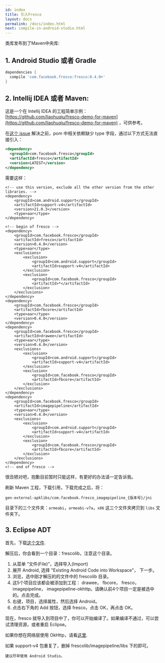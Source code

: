 ```yaml
---
id: index
title: 引入Fresco
layout: docs
permalink: /docs/index.html
next: compile-in-android-studio.html
---
```


类库发布到了Maven中央库:

## 1. Android Studio 或者 Gradle

```groovy
dependencies {
  compile 'com.facebook.fresco:fresco:0.4.0+'
}
```

## 2. Intellij IDEA 或者 Maven:

这是一个在 Intellij IDEA 的工程简单示例： [https://github.com/liaohuqiu/fresco-demo-for-maven](https://github.com/liaohuqiu/fresco-demo-for-maven) ，可供参考。

在[这个 issue](https://github.com/facebook/fresco/issues/239) 解决之前，pom 中相关依赖缺少 type 字段，通过以下方式无法直接引入：

```xml
<dependency>
  <groupId>com.facebook.fresco</groupId>
  <artifactId>fresco</artifactId>
  <version>LATEST</version>
</dependency>
```

需要这样：

```
<!-- use this version, exclude all the other version from the other libraries. -->
<dependency>
    <groupId>com.android.support</groupId>
    <artifactId>support-v4</artifactId>
    <version>21.0.3</version>
    <type>aar</type>
</dependency>

<!-- begin of fresco -->
<dependency>
    <groupId>com.facebook.fresco</groupId>
    <artifactId>fresco</artifactId>
    <version>0.4.0</version>
    <type>aar</type>
    <exclusions>
        <exclusion>
            <groupId>com.android.support</groupId>
            <artifactId>support-v4</artifactId>
        </exclusion>
        <exclusion>
            <groupId>com.facebook.fresco</groupId>
            <artifactId>*</artifactId>
        </exclusion>
    </exclusions>
</dependency>
<dependency>
    <groupId>com.facebook.fresco</groupId>
    <artifactId>fbcore</artifactId>
    <type>aar</type>
    <version>0.4.0</version>
</dependency>
<dependency>
    <groupId>com.facebook.fresco</groupId>
    <artifactId>drawee</artifactId>
    <type>aar</type>
    <version>0.4.0</version>
    <exclusions>
        <exclusion>
            <groupId>com.android.support</groupId>
            <artifactId>support-v4</artifactId>
        </exclusion>
        <exclusion>
            <groupId>com.facebook.fresco</groupId>
            <artifactId>fbcore</artifactId>
        </exclusion>
    </exclusions>
</dependency>
<dependency>
    <groupId>com.facebook.fresco</groupId>
    <artifactId>imagepipeline</artifactId>
    <type>aar</type>
    <version>0.4.0</version>
    <exclusions>
        <exclusion>
            <groupId>com.android.support</groupId>
            <artifactId>support-v4</artifactId>
        </exclusion>
        <exclusion>
            <groupId>com.facebook.fresco</groupId>
            <artifactId>fbcore</artifactId>
        </exclusion>
    </exclusions>
</dependency>
<!-- end of fresco -->
```

很丑陋对吧，抱歉目前暂时只能这样，有更好的办法请一定告诉我。

刷新 Maven 工程，下载引用，下载完成之后，将：

```
gen-external-apklibs/com.facebook.fresco_imagepipeline_{版本号}/jni
```

目录下的三个文件夹：`armeabi`，`armeabi-v7a`，`x86` 这三个文件夹拷贝到 `libs` 文件夹下。


## 3. Eclipse ADT

首先，下载[这个文件](https://github.com/facebook/fresco/releases/download/v{{site.current_version}}/frescolib-v{{site.current_version}}.zip).

解压后，你会看到一个目录：frescolib，注意这个目录。

1. 从菜单 “文件(File)”，选择导入(Import)
2. 展开 Android, 选择 "Existing Android Code into Workspace"， 下一步。
3. 浏览，选中刚才解压的的文件中的 frescolib 目录。
4. 这5个项目应该都会被添加到工程： drawee， fbcore， fresco， imagepipeline， imagepipeline-okhttp。请确认前4个项目一定是被选中的。点击完成。
5. 右键，项目，选择属性，然后选择 Android。
6. 点击右下角的 Add 按钮，选择 fresco，点击 OK，再点击 OK。

现在，fresco 就导入到项目中了，你可以开始编译了。如果编译不通过，可以尝试清理资源，或者重启 Eclipse。

如果你想在网络层使用 OkHttp，请看[这里](using-other-network-layers.html#_).

如果 support-v4 包重复了，删掉 frescolib/imagepipeline/libs 下的即可。

```
建议尽早使用 Android Studio。
```
